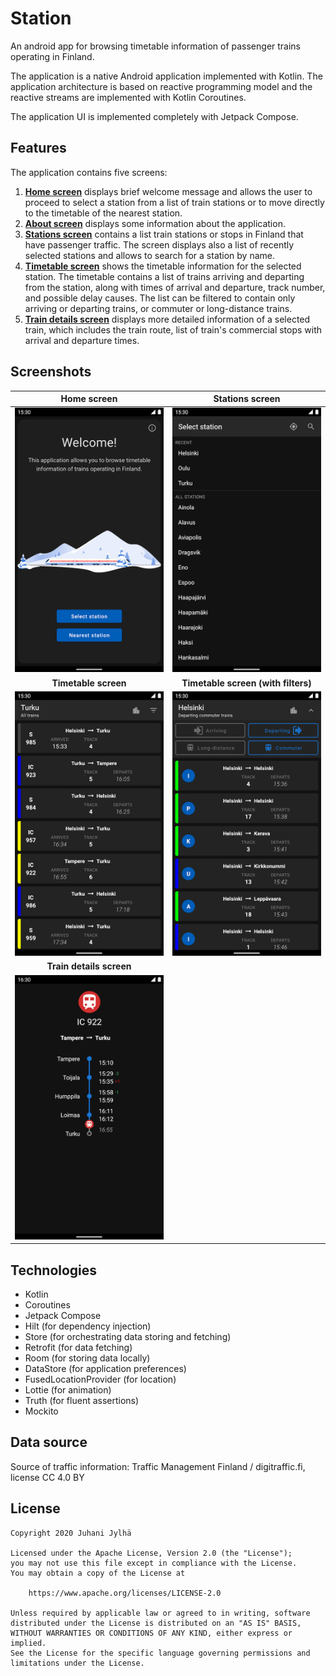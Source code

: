 # Station

An android app for browsing timetable information of passenger trains operating
in Finland.

The application is a native Android application implemented with Kotlin. The
application architecture is based on reactive programming model and the reactive
streams are implemented with Kotlin Coroutines. 

The application UI is implemented completely with Jetpack Compose.
## Features

The application contains five screens:

1. [**Home screen**][1] displays brief welcome message and allows the user to
proceed to select a station from a list of train stations or to move directly
to the timetable of the nearest station.
2. [**About screen**][2] displays some information about the application.
3. [**Stations screen**][3] contains a list train stations or stops in Finland
that have passenger traffic. The screen displays also a list of recently
selected stations and allows to search for a station by name.
4. [**Timetable screen**][4] shows the timetable information for the selected
station. The timetable contains a list of trains arriving and departing from the
station, along with times of arrival and departure, track number, and possible
delay causes. The list can be filtered to contain only arriving or departing
trains, or commuter or long-distance trains.
5. [**Train details screen**][5] displays more detailed information of a
selected train, which includes the train route, list of train's commercial stops
with arrival and departure times.

[1]: app/src/main/java/dev/jylha/station/ui/home/HomeScreen.kt
[2]: app/src/main/java/dev/jylha/station/ui/about/AboutScreen.kt
[3]: app/src/main/java/dev/jylha/station/ui/stations/StationsScreen.kt
[4]: app/src/main/java/dev/jylha/station/ui/timetable/TimetableScreen.kt
[5]: app/src/main/java/dev/jylha/station/ui/train/TrainDetailsScreen.kt

## Screenshots

| Home screen | Stations screen |
|:---:|:---:|
| <img alt="HomeScreen" src="screenshots/screenshot1.png" width="300"> | <img alt="StationsScreen" src="screenshots/screenshot2.png" width="300"> |
| **Timetable screen** | **Timetable screen (with filters)** |
| <img alt="TimetableScreen1" src="screenshots/screenshot3.png" width="300"> | <img alt="TimetableScreen2" src="screenshots/screenshot4.png" width="300"> |
| **Train details screen** ||
| <img alt="TrainDetailsScreen" src="screenshots/screenshot5.png" width="300"> | |

## Technologies

- Kotlin
- Coroutines
- Jetpack Compose
- Hilt (for dependency injection)
- Store (for orchestrating data storing and fetching)
- Retrofit (for data fetching)
- Room (for storing data locally)
- DataStore (for application preferences)
- FusedLocationProvider (for location)
- Lottie (for animation)
- Truth (for fluent assertions)
- Mockito

## Data source

Source of traffic information: Traffic Management Finland / digitraffic.fi,
license CC 4.0 BY

## License
```
Copyright 2020 Juhani Jylhä

Licensed under the Apache License, Version 2.0 (the "License");
you may not use this file except in compliance with the License.
You may obtain a copy of the License at

    https://www.apache.org/licenses/LICENSE-2.0

Unless required by applicable law or agreed to in writing, software
distributed under the License is distributed on an "AS IS" BASIS,
WITHOUT WARRANTIES OR CONDITIONS OF ANY KIND, either express or implied.
See the License for the specific language governing permissions and
limitations under the License.
```
